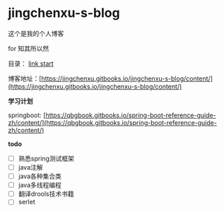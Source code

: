 # jingchenxu-s-blog

这个是我的个人博客

for 知其所以然

目录： [link start](SUMMARY.md)

博客地址：[https://jingchenxu.gitbooks.io/jingchenxu-s-blog/content/](https://jingchenxu.gitbooks.io/jingchenxu-s-blog/content/)



**学习计划**

springboot: [https://qbgbook.gitbooks.io/spring-boot-reference-guide-zh/content/](https://qbgbook.gitbooks.io/spring-boot-reference-guide-zh/content/)

**todo**

- [ ] 熟悉spring测试框架
- [ ] java注解
- [ ] java各种集合类
- [ ] java多线程编程
- [ ] 翻译drools技术书籍
- [ ] serlet